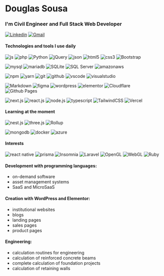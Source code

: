 # Douglas Sousa

### I'm Civil Engineer and Full Stack Web Developer

[![Linkedin](https://img.shields.io/badge/-Douglas%20Sousa-0077B5?style=flat-square&logo=Linkedin&logoColor=white&link=https://www.linkedin.com/in/douglasalexandresousa/)](https://www.linkedin.com/in/douglasalexandresousa/) 
[![Gmail](https://img.shields.io/badge/-douglasuw@gmail.com-D14836?style=flat-square&logo=Gmail&logoColor=white&link=mailto:douglasuw@gmail.com)](mailto:douglasuw@gmail.com)

#### Technologies and tools I use daily
![js](https://img.shields.io/badge/-js-404040?style=for-the-badge&logo=javascript)
![php](https://img.shields.io/badge/-php-404040?style=for-the-badge&logo=php)
![Python](https://img.shields.io/badge/-Python-404040?style=for-the-badge&logo=python)
![jQuery](https://img.shields.io/badge/-jquery-404040?style=for-the-badge&logo=jquery)
![json](https://img.shields.io/badge/-json-404040?style=for-the-badge&logo=json)
![html5](https://img.shields.io/badge/-html5-404040?style=for-the-badge&logo=html5)
![css3](https://img.shields.io/badge/-css3-404040?style=for-the-badge&logo=css3)
![Bootstrap](https://img.shields.io/badge/-Bootstrap-404040?style=for-the-badge&logo=bootstrap)

![mysql](https://img.shields.io/badge/-mysql-404040?style=for-the-badge&logo=mysql)
![mariadb](https://img.shields.io/badge/-mariadb-404040?style=for-the-badge&logo=mariadb)
![SQLite](https://img.shields.io/badge/-sqlite-404040?style=for-the-badge&logo=sqlite)
![SQL Server](https://img.shields.io/badge/-Microsoft%20SQL%20Server-404040?style=for-the-badge&logo=microsoft-sql-server)
![amazonaws](https://img.shields.io/badge/-amazon%20aws-404040?style=for-the-badge&logo=amazonaws)

![npm](https://img.shields.io/badge/-npm-404040?style=for-the-badge&logo=npm)
![yarn](https://img.shields.io/badge/-yarn-404040?style=for-the-badge&logo=yarn)
![git](https://img.shields.io/badge/-git-404040?style=for-the-badge&logo=git)
![github](https://img.shields.io/badge/-github-404040?style=for-the-badge&logo=github)
![vscode](https://img.shields.io/badge/-vscode-404040?style=for-the-badge&logo=visualstudiocode&logoColor=4da6ff)
![visualstudio](https://img.shields.io/badge/-visualstudio-404040?style=for-the-badge&logo=visualstudio&logoColor=b366ff)

![Markdown](https://img.shields.io/badge/-markdown-404040?style=for-the-badge&logo=markdown)
![figma](https://img.shields.io/badge/-figma-404040?style=for-the-badge&logo=figma)
![wordpress](https://img.shields.io/badge/-wordpress-404040?style=for-the-badge&logo=wordpress)
![elementor](https://img.shields.io/badge/-elementor-404040?style=for-the-badge&logo=elementor)
![Cloudflare](https://img.shields.io/badge/-Cloudflare-404040?style=for-the-badge&logo=Cloudflare)
![Github Pages](https://img.shields.io/badge/-github%20pages-404040?style=for-the-badge&logo=github)

![next.js](https://img.shields.io/badge/-next.js-404040?style=for-the-badge&logo=next.js)
![react.js](https://img.shields.io/badge/-react.js-404040?style=for-the-badge&logo=react)
![node.js](https://img.shields.io/badge/-node.js-404040?style=for-the-badge&logo=node.js)
![typescript](https://img.shields.io/badge/-typescript-404040?style=for-the-badge&logo=typescript)
![TailwindCSS](https://img.shields.io/badge/-tailwind%20css-404040?style=for-the-badge&logo=tailwind-css)
![Vercel](https://img.shields.io/badge/-vercel-404040?style=for-the-badge&logo=vercel)

#### Learning at the moment
![nest.js](https://img.shields.io/badge/-nest.js-404040?style=for-the-badge&logo=nestjs)
![three.js](https://img.shields.io/badge/-three.js-404040?style=for-the-badge&logo=three.js)
![Rollup](https://img.shields.io/badge/-rollup-404040?style=for-the-badge&logo=rollup.js)

![mongodb](https://img.shields.io/badge/-mongodb-404040?style=for-the-badge&logo=mongodb)
![docker](https://img.shields.io/badge/-docker-404040?style=for-the-badge&logo=docker)
![azure](https://img.shields.io/badge/-azure-404040?style=for-the-badge&logo=microsoft-azure)

#### Interests
![react native](https://img.shields.io/badge/-React%20Native-404040?style=for-the-badge&logo=react)
![prisma](https://img.shields.io/badge/-prisma-404040?style=for-the-badge&logo=prisma)
![Insomnia](https://img.shields.io/badge/-insomnia-404040?style=for-the-badge&logo=insomnia)
![Laravel](https://img.shields.io/badge/-laravel-404040?style=for-the-badge&logo=laravel)
![OpenGL](https://img.shields.io/badge/-opengl-404040?style=for-the-badge&logo=opengl)
![WebGL](https://img.shields.io/badge/-webgl-404040?style=for-the-badge&logo=webgl)
![Ruby](https://img.shields.io/badge/-ruby-404040?style=for-the-badge&logo=ruby)

#### Development with programming languages:
- on-demand software
- asset management systems
- SaaS and MicroSaaS

#### Creation with WordPress and Elementor:
- institutional websites
- blogs
- landing pages
- sales pages
- product pages

#### Engineering:
- calculation routines for engineering
- calculation of reinforced concrete beams
- complete calculation of foundation projects
- calculation of retaining walls
